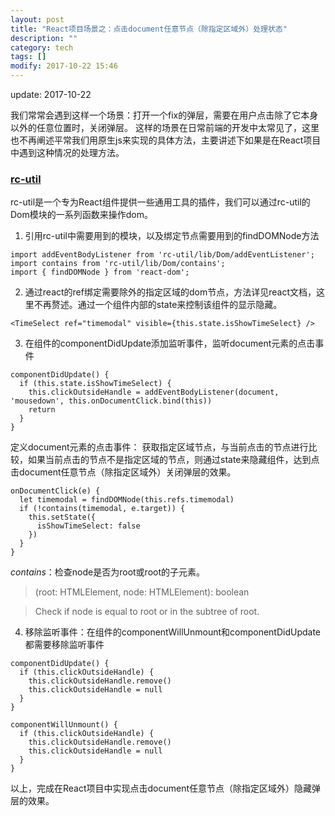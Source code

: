 ```yaml
---
layout: post
title: "React项目场景之：点击document任意节点（除指定区域外）处理状态"
description: ""
category: tech
tags: []
modify: 2017-10-22 15:46
---
```


update: 2017-10-22


我们常常会遇到这样一个场景：打开一个fix的弹层，需要在用户点击除了它本身以外的任意位置时，关闭弹层。
这样的场景在日常前端的开发中太常见了，这里也不再阐述平常我们用原生js来实现的具体方法，主要讲述下如果是在React项目中遇到这种情况的处理方法。

### [rc-util](https://github.com/react-component/util)
rc-util是一个专为React组件提供一些通用工具的插件，我们可以通过rc-util的Dom模块的一系列函数来操作dom。

1. 引用rc-util中需要用到的模块，以及绑定节点需要用到的findDOMNode方法
  ```
  import addEventBodyListener from 'rc-util/lib/Dom/addEventListener';
  import contains from 'rc-util/lib/Dom/contains';
  import { findDOMNode } from 'react-dom';
  ```
  
2. 通过react的ref绑定需要除外的指定区域的dom节点，方法详见react文档，这里不再赘述。通过一个组件内部的state来控制该组件的显示隐藏。
  ```
  <TimeSelect ref="timemodal" visible={this.state.isShowTimeSelect} />
  ```
  
3. 在组件的componentDidUpdate添加监听事件，监听document元素的点击事件
  ```
  componentDidUpdate() {
    if (this.state.isShowTimeSelect) {
      this.clickOutsideHandle = addEventBodyListener(document, 'mousedown', this.onDocumentClick.bind(this))
      return
    }
  }
  ```
  
  定义document元素的点击事件：
  获取指定区域节点，与当前点击的节点进行比较，如果当前点击的节点不是指定区域的节点，则通过state来隐藏组件，达到点击document任意节点（除指定区域外）关闭弹层的效果。
  ```
  onDocumentClick(e) {
    let timemodal = findDOMNode(this.refs.timemodal)
    if (!contains(timemodal, e.target)) {
      this.setState({
        isShowTimeSelect: false
      })
    }
  }
  ```
  *contains*：检查node是否为root或root的子元素。
  > (root: HTMLElement, node: HTMLElement): boolean
  
  > Check if node is equal to root or in the subtree of root.
  
4. 移除监听事件：在组件的componentWillUnmount和componentDidUpdate都需要移除监听事件
  ```
  componentDidUpdate() {
    if (this.clickOutsideHandle) {
      this.clickOutsideHandle.remove()
      this.clickOutsideHandle = null
    }
  }

  componentWillUnmount() {
    if (this.clickOutsideHandle) {
      this.clickOutsideHandle.remove()
      this.clickOutsideHandle = null
    }
  }
  ```
  
  
以上，完成在React项目中实现点击document任意节点（除指定区域外）隐藏弹层的效果。

